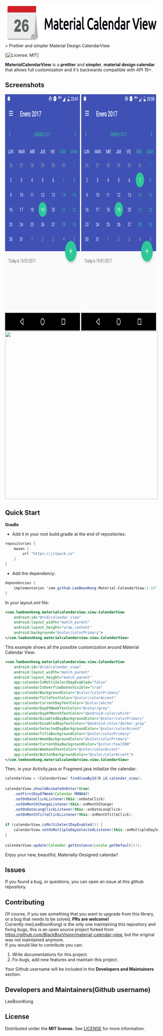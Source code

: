 <img src="https://raw.githubusercontent.com/BlackBoxVision/material-calendar-view/master/art/logo.png" width="720px" height="125px">
> Prettier and simpler Material Design CalendarView

[![License: MIT](https://img.shields.io/badge/License-MIT-brightgreen.svg)]  

**MaterialCalendarView** is a **prettier** and **simpler**, **material design calendar** that allows full customization and it's backwards compatible with API 19+.

## Screenshots

<div style="align:center; display:inline-block; width:100%;">
	<img src="https://raw.githubusercontent.com/BlackBoxVision/material-calendar-view/master/art/newer.png" height="775" width="49%">
	<img src="https://raw.githubusercontent.com/BlackBoxVision/material-calendar-view/master/art/other.png" height="775" width="49%">
</div>

<img src="https://i.imgur.com/ViolZD2.gif" height="550" width="100%" style="align: center;">

## Quick Start

**Gradle**

- Add it in your root build.gradle at the end of repositories:

```java
repositories {
	maven { 
	    url "https://jitpack.io"
	}
}
```

- Add the dependency:

```java
dependencies {
    implementation 'com.github.LeeBoonKong:Material-CalendarView:1.15'
}
```

In your layout.xml file:

```xml
<com.leeboonkong.materialcalendarview.view.CalendarView
	android:id="@+id/calendar_view"
	android:layout_width="match_parent"
	android:layout_height="wrap_content"
	android:background="@color/colorPrimary">
</com.leeboonkong.materialcalendarview.view.CalendarView>
```

This example shows all the possible customization around Material Calendar View:

```xml
<com.leeboonkong.materialcalendarview.view.CalendarView
	android:id="@+id/calendar_view"
	android:layout_width="match_parent"
	android:layout_height="match_parent"
	app:calendarIsMultiSelectDayEnabled="false"
	app:calendarIsOverflowDatesVisible="true"
	app:calendarBackgroundColor="@color/colorPrimary"
	app:calendarTitleTextColor="@color/colorAccent"
	app:calendarCurrentDayTextColor="@color/white"
	app:calendarDayOfWeekTextColor="@color/grey"
	app:calendarDayOfMonthTextColor="@android:color/white"
	app:calendarDisabledDayBackgroundColor="@color/colorPrimary"
	app:calendarDisabledDayTextColor="@android:color/darker_gray"
	app:calendarSelectedDayBackgroundColor="@color/colorAccent"
	app:calendarTitleBackgroundColor="@color/colorPrimary"
	app:calendarWeekBackgroundColor="@color/colorPrimary"
	app:calendarCurrentDayBackgroundColor="@color/teal500"
	app:calendarWeekendTextColor="@color/colorAccent"
	app:calendarButtonBackgroundColor="@color/colorAccent">
</com.leeboonkong.materialcalendarview.view.CalendarView>
```
Then, in your Activity.java or Fragment.java initialize the calendar: 

```java
calendarView = (CalendarView) findViewById(R.id.calendar_view);

calendarView.shouldAnimateOnEnter(true)
	.setFirstDayOfWeek(Calendar.MONDAY)	
	.setOnDateClickListener(this::onDateClick)
	.setOnMonthChangeListener(this::onMonthChange)
	.setOnDateLongClickListener(this::onDateLongClick)
	.setOnMonthTitleClickListener(this::onMonthTitleClick);

if (calendarView.isMultiSelectDayEnabled()) {
	calendarView.setOnMultipleDaySelectedListener(this::onMultipleDaySelected);
}

calendarView.update(Calendar.getInstance(Locale.getDefault()));
```
  
Enjoy your new, beautiful, Materially-Designed calendar!

## Issues  
If you found a bug, or questions, you can open an issue at this github repository.  

## Contributing  
Of course, if you see something that you want to upgrade from this library, or a bug that needs to be solved, **PRs are welcome!**  
Currently me(LeeBoonKong) is the only one maintaining this repository and fixing bugs, this is an open source project forked from https://github.com/BlackBoxVision/material-calendar-view, but the original was not maintained anymore.  
If you would like to contribute you can:  
1. Write documentations for this project.  
2. Fix bugs, add new features and maintain this project.  
  
Your Github username will be included in the **Developers and Maintainers** section.  
	
## Developers and Maintainers(Github username)
LeeBoonKong  

## License

Distributed under the **MIT license**. See [LICENSE](https://github.com/LeeBoonKong/Material-CalendarView/blob/master/LICENSE.txt) for more information.

